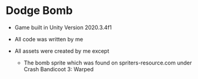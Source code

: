 # Dodge Bomb

* Game built in Unity Version 2020.3.4f1

* All code was written by me

* All assets were created by me except 
	* The bomb sprite which was found on spriters-resource.com under Crash Bandicoot 3: Warped
	
